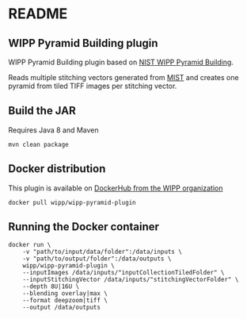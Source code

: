 # README

## WIPP Pyramid Building plugin

WIPP Pyramid Building plugin based on [NIST WIPP Pyramid Building](https://github.com/usnistgov/WIPP-pyramid-building).

Reads multiple stitching vectors generated from [MIST](https://github.com/usnistgov/MIST) 
and creates one pyramid from tiled TIFF images per stitching vector.

## Build the JAR

Requires Java 8 and Maven
```shell
mvn clean package
```

## Docker distribution

This plugin is available on [DockerHub from the WIPP organization](https://hub.docker.com/r/wipp/wipp-pyramid-plugin)
```shell
docker pull wipp/wipp-pyramid-plugin
```

## Running the Docker container

```shell
docker run \
    -v "path/to/input/data/folder":/data/inputs \
    -v "path/to/output/folder":/data/outputs \
    wipp/wipp-pyramid-plugin \
    --inputImages /data/inputs/"inputCollectionTiledFolder" \ 
    --inputStitchingVector /data/inputs/"stitchingVectorFolder" \
    --depth 8U|16U \
    --blending overlay|max \
    --format deepzoom|tiff \
    --output /data/outputs
 ```   


